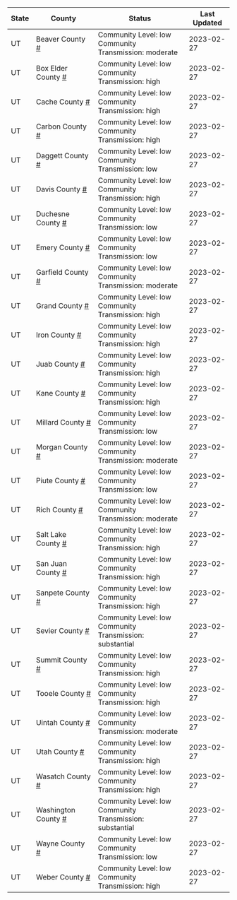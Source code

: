 State | County | Status | Last Updated
--- | --- | --- | --- 
UT | Beaver County <a href="#beaver_county">#</a> | <a name="beaver_county"></a>Community Level: low<br/>Community Transmission: moderate | 2023-02-27
UT | Box Elder County <a href="#box_elder_county">#</a> | <a name="box_elder_county"></a>Community Level: low<br/>Community Transmission: high | 2023-02-27
UT | Cache County <a href="#cache_county">#</a> | <a name="cache_county"></a>Community Level: low<br/>Community Transmission: high | 2023-02-27
UT | Carbon County <a href="#carbon_county">#</a> | <a name="carbon_county"></a>Community Level: low<br/>Community Transmission: high | 2023-02-27
UT | Daggett County <a href="#daggett_county">#</a> | <a name="daggett_county"></a>Community Level: low<br/>Community Transmission: low | 2023-02-27
UT | Davis County <a href="#davis_county">#</a> | <a name="davis_county"></a>Community Level: low<br/>Community Transmission: high | 2023-02-27
UT | Duchesne County <a href="#duchesne_county">#</a> | <a name="duchesne_county"></a>Community Level: low<br/>Community Transmission: low | 2023-02-27
UT | Emery County <a href="#emery_county">#</a> | <a name="emery_county"></a>Community Level: low<br/>Community Transmission: low | 2023-02-27
UT | Garfield County <a href="#garfield_county">#</a> | <a name="garfield_county"></a>Community Level: low<br/>Community Transmission: moderate | 2023-02-27
UT | Grand County <a href="#grand_county">#</a> | <a name="grand_county"></a>Community Level: low<br/>Community Transmission: high | 2023-02-27
UT | Iron County <a href="#iron_county">#</a> | <a name="iron_county"></a>Community Level: low<br/>Community Transmission: high | 2023-02-27
UT | Juab County <a href="#juab_county">#</a> | <a name="juab_county"></a>Community Level: low<br/>Community Transmission: high | 2023-02-27
UT | Kane County <a href="#kane_county">#</a> | <a name="kane_county"></a>Community Level: low<br/>Community Transmission: high | 2023-02-27
UT | Millard County <a href="#millard_county">#</a> | <a name="millard_county"></a>Community Level: low<br/>Community Transmission: low | 2023-02-27
UT | Morgan County <a href="#morgan_county">#</a> | <a name="morgan_county"></a>Community Level: low<br/>Community Transmission: moderate | 2023-02-27
UT | Piute County <a href="#piute_county">#</a> | <a name="piute_county"></a>Community Level: low<br/>Community Transmission: low | 2023-02-27
UT | Rich County <a href="#rich_county">#</a> | <a name="rich_county"></a>Community Level: low<br/>Community Transmission: moderate | 2023-02-27
UT | Salt Lake County <a href="#salt_lake_county">#</a> | <a name="salt_lake_county"></a>Community Level: low<br/>Community Transmission: high | 2023-02-27
UT | San Juan County <a href="#san_juan_county">#</a> | <a name="san_juan_county"></a>Community Level: low<br/>Community Transmission: high | 2023-02-27
UT | Sanpete County <a href="#sanpete_county">#</a> | <a name="sanpete_county"></a>Community Level: low<br/>Community Transmission: high | 2023-02-27
UT | Sevier County <a href="#sevier_county">#</a> | <a name="sevier_county"></a>Community Level: low<br/>Community Transmission: substantial | 2023-02-27
UT | Summit County <a href="#summit_county">#</a> | <a name="summit_county"></a>Community Level: low<br/>Community Transmission: high | 2023-02-27
UT | Tooele County <a href="#tooele_county">#</a> | <a name="tooele_county"></a>Community Level: low<br/>Community Transmission: high | 2023-02-27
UT | Uintah County <a href="#uintah_county">#</a> | <a name="uintah_county"></a>Community Level: low<br/>Community Transmission: moderate | 2023-02-27
UT | Utah County <a href="#utah_county">#</a> | <a name="utah_county"></a>Community Level: low<br/>Community Transmission: high | 2023-02-27
UT | Wasatch County <a href="#wasatch_county">#</a> | <a name="wasatch_county"></a>Community Level: low<br/>Community Transmission: high | 2023-02-27
UT | Washington County <a href="#washington_county">#</a> | <a name="washington_county"></a>Community Level: low<br/>Community Transmission: substantial | 2023-02-27
UT | Wayne County <a href="#wayne_county">#</a> | <a name="wayne_county"></a>Community Level: low<br/>Community Transmission: low | 2023-02-27
UT | Weber County <a href="#weber_county">#</a> | <a name="weber_county"></a>Community Level: low<br/>Community Transmission: high | 2023-02-27
